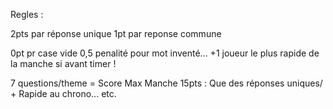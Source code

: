 Regles : 


2pts par réponse unique
1pt par reponse commune



0pt pr case vide
0,5 penalité pour mot inventé...
+1 joueur le plus rapide de la manche si avant timer !


7 questions/theme = Score Max Manche 15pts : Que des réponses uniques/ + Rapide au chrono... etc.
